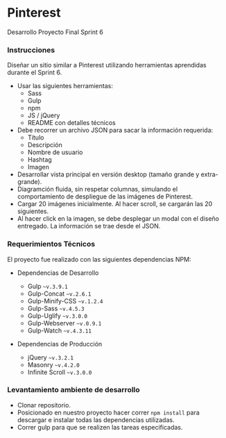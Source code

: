 # Pinterest
Desarrollo Proyecto Final Sprint 6

### Instrucciones
Diseñar un sitio similar a Pinterest utilizando herramientas aprendidas durante el Sprint 6.

+ Usar las siguientes herramientas:
	- Sass
	- Gulp
	- npm
	- JS / jQuery
	- README con detalles técnicos
+ Debe recorrer un archivo JSON para sacar la información requerida:
	- Título
	- Descripción
	- Nombre de usuario
	- Hashtag
	- Imagen
+ Desarrollar vista principal en versión desktop (tamaño grande y extra-grande).
+ Diagramción fluida, sin respetar columnas, simulando el comportamiento de despliegue de las imágenes de Pinterest.
+ Cargar 20 imágenes inicialmente. Al hacer scroll, se cargarán las 20 siguientes.
+ Al hacer click en la imagen, se debe desplegar un modal con el diseño entregado. La información se trae desde el JSON.

### Requerimientos Técnicos

El proyecto fue realizado con las siguientes dependencias NPM:

+ Dependencias de Desarrollo 
  - Gulp `~v.3.9.1`
  - Gulp-Concat `~v.2.6.1`
  - Gulp-Minify-CSS `~v.1.2.4`
  - Gulp-Sass `~v.4.5.3`
  - Gulp-Uglify `~v.3.0.0`
  - Gulp-Webserver `~v.0.9.1`
  - Gulp-Watch `~v.4.3.11`

+ Dependencias de Producción 
  - jQuery `~v.3.2.1`
  - Masonry `~v.4.2.0`
  - Infinite Scroll `~v.3.0.0`

### Levantamiento ambiente de desarrollo

+ Clonar repositorio.
+ Posicionado en nuestro proyecto hacer correr `npm install` para descargar e instalar todas las dependencias utilizadas.
+ Correr gulp para que se realizen las tareas especificadas.

